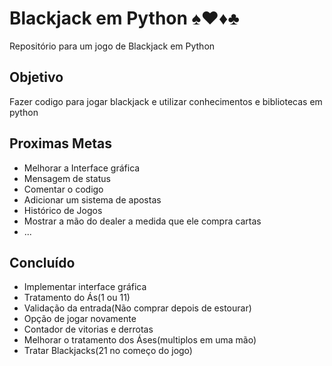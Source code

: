 # Blackjack em Python ♠️♥️♦️♣️ 
Repositório para um jogo de Blackjack em Python

## Objetivo
Fazer codigo para jogar blackjack e utilizar conhecimentos e bibliotecas em python

## Proximas Metas
- Melhorar a Interface gráfica
- Mensagem de status
- Comentar o codigo
- Adicionar um sistema de apostas
- Histórico de Jogos
- Mostrar a mão do dealer a medida que ele compra cartas
- ...

## Concluído
- Implementar interface gráfica
- Tratamento do Ás(1 ou 11)
- Validação da entrada(Não comprar depois de estourar)
- Opção de jogar novamente
- Contador de vitorias e derrotas
- Melhorar o tratamento dos Áses(multiplos em uma mão)
- Tratar Blackjacks(21 no começo do jogo)